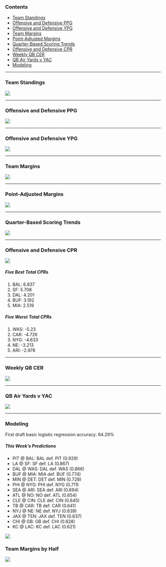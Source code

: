 
<!-- ##### *Formatting is off right now. Will be adjusting soon :)* -->

### Contents

- [Team Standings](#team-standings)
- [Offensive and Defensive PPG](#offensive-and-defensive-ppg)
- [Offensive and Defensive YPG](#offensive-and-defensive-ypg)
- [Team Margins](#team-margins)
- [Point-Adjusted Margins](#point-adjusted-margins)
- [Quarter-Based Scoring Trends](#quarter-based-scoring-trends)
- [Offensive and Defensive CPR](#offensive-and-defensive-cpr)
- [Weekly QB CER](#weekly-qb-cer)
- [QB Air Yards v YAC](#qb-air-yards-v-yac)
- [Modeling](#modeling)

------------------------------------------------------------------------

### Team Standings

![](README_files/figure-gfm/unnamed-chunk-2-1.png)<!-- -->

------------------------------------------------------------------------

### Offensive and Defensive PPG

![](README_files/figure-gfm/unnamed-chunk-3-1.png)<!-- -->

------------------------------------------------------------------------

### Offensive and Defensive YPG

![](README_files/figure-gfm/unnamed-chunk-4-1.png)<!-- -->

------------------------------------------------------------------------

### Team Margins

![](README_files/figure-gfm/unnamed-chunk-5-1.png)<!-- -->

------------------------------------------------------------------------

### Point-Adjusted Margins

![](README_files/figure-gfm/unnamed-chunk-6-1.png)<!-- -->

------------------------------------------------------------------------

### Quarter-Based Scoring Trends

![](README_files/figure-gfm/unnamed-chunk-7-1.png)<!-- -->

------------------------------------------------------------------------

### Offensive and Defensive CPR

![](README_files/figure-gfm/unnamed-chunk-8-1.png)<!-- -->

##### Five Best Total CPRs

1.  BAL: 6.837
2.  SF: 5.708
3.  DAL: 4.201
4.  BUF: 3.192
5.  MIA: 2.519

##### Five Worst Total CPRs

1.  WAS: -5.23
2.  CAR: -4.726
3.  NYG: -4.633
4.  NE: -3.213
5.  ARI: -2.978

------------------------------------------------------------------------

### Weekly QB CER

![](README_files/figure-gfm/unnamed-chunk-9-1.png)<!-- -->

------------------------------------------------------------------------

### QB Air Yards v YAC

![](README_files/figure-gfm/unnamed-chunk-10-1.png)<!-- -->

------------------------------------------------------------------------

### Modeling

First draft basic logistic regression accuracy: 64.29%

##### *This Week’s Predictions*

- PIT @ BAL: BAL def. PIT (0.929)
- LA @ SF: SF def. LA (0.867)
- DAL @ WAS: DAL def. WAS (0.866)
- BUF @ MIA: MIA def. BUF (0.774)
- MIN @ DET: DET def. MIN (0.728)
- PHI @ NYG: PHI def. NYG (0.711)
- SEA @ ARI: SEA def. ARI (0.694)
- ATL @ NO: NO def. ATL (0.654)
- CLE @ CIN: CLE def. CIN (0.645)
- TB @ CAR: TB def. CAR (0.641)
- NYJ @ NE: NE def. NYJ (0.639)
- JAX @ TEN: JAX def. TEN (0.637)
- CHI @ GB: GB def. CHI (0.628)
- KC @ LAC: KC def. LAC (0.621) <!-- - DEN @ LV: LV def. DEN (0.533) -->
  <!-- - HOU @ IND: IND def. HOU (0.531) -->

![](README_files/figure-gfm/unnamed-chunk-13-1.png)<!-- -->

### Team Margins by Half

![](README_files/figure-gfm/unnamed-chunk-14-1.png)<!-- -->

